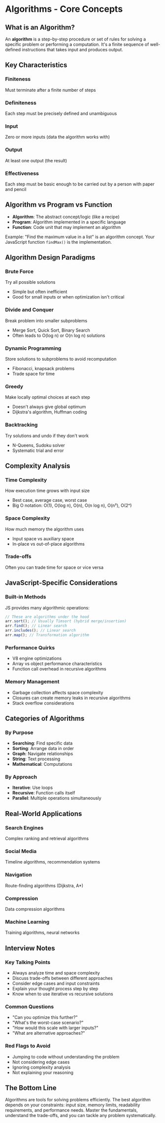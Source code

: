 # Algorithms - Core Concepts

## What is an Algorithm?

An **algorithm** is a step-by-step procedure or set of rules for solving a specific problem or performing a computation. It's a finite sequence of well-defined instructions that takes input and produces output.

## Key Characteristics

### Finiteness

Must terminate after a finite number of steps

### Definiteness

Each step must be precisely defined and unambiguous

### Input

Zero or more inputs (data the algorithm works with)

### Output

At least one output (the result)

### Effectiveness

Each step must be basic enough to be carried out by a person with paper and pencil

## Algorithm vs Program vs Function

- **Algorithm**: The abstract concept/logic (like a recipe)
- **Program**: Algorithm implemented in a specific language
- **Function**: Code unit that may implement an algorithm

Example: "Find the maximum value in a list" is an algorithm concept. Your JavaScript function `findMax()` is the implementation.

## Algorithm Design Paradigms

### Brute Force

Try all possible solutions

- Simple but often inefficient
- Good for small inputs or when optimization isn't critical

### Divide and Conquer

Break problem into smaller subproblems

- Merge Sort, Quick Sort, Binary Search
- Often leads to O(log n) or O(n log n) solutions

### Dynamic Programming

Store solutions to subproblems to avoid recomputation

- Fibonacci, knapsack problems
- Trade space for time

### Greedy

Make locally optimal choices at each step

- Doesn't always give global optimum
- Dijkstra's algorithm, Huffman coding

### Backtracking

Try solutions and undo if they don't work

- N-Queens, Sudoku solver
- Systematic trial and error

## Complexity Analysis

### Time Complexity

How execution time grows with input size

- Best case, average case, worst case
- Big O notation: O(1), O(log n), O(n), O(n log n), O(n²), O(2ⁿ)

### Space Complexity

How much memory the algorithm uses

- Input space vs auxiliary space
- In-place vs out-of-place algorithms

### Trade-offs

Often you can trade time for space or vice versa

## JavaScript-Specific Considerations

### Built-in Methods

JS provides many algorithmic operations:

```javascript
// These are algorithms under the hood
arr.sort(); // Usually Timsort (hybrid merge/insertion)
arr.find(); // Linear search
arr.includes(); // Linear search
arr.map(); // Transformation algorithm
```

### Performance Quirks

- V8 engine optimizations
- Array vs object performance characteristics
- Function call overhead in recursive algorithms

### Memory Management

- Garbage collection affects space complexity
- Closures can create memory leaks in recursive algorithms
- Stack overflow considerations

## Categories of Algorithms

### By Purpose

- **Searching**: Find specific data
- **Sorting**: Arrange data in order
- **Graph**: Navigate relationships
- **String**: Text processing
- **Mathematical**: Computations

### By Approach

- **Iterative**: Use loops
- **Recursive**: Function calls itself
- **Parallel**: Multiple operations simultaneously

## Real-World Applications

### Search Engines

Complex ranking and retrieval algorithms

### Social Media

Timeline algorithms, recommendation systems

### Navigation

Route-finding algorithms (Dijkstra, A\*)

### Compression

Data compression algorithms

### Machine Learning

Training algorithms, neural networks

## Interview Notes

### Key Talking Points

- Always analyze time and space complexity
- Discuss trade-offs between different approaches
- Consider edge cases and input constraints
- Explain your thought process step by step
- Know when to use iterative vs recursive solutions

### Common Questions

- "Can you optimize this further?"
- "What's the worst-case scenario?"
- "How would this scale with larger inputs?"
- "What are alternative approaches?"

### Red Flags to Avoid

- Jumping to code without understanding the problem
- Not considering edge cases
- Ignoring complexity analysis
- Not explaining your reasoning

## The Bottom Line

Algorithms are tools for solving problems efficiently. The best algorithm depends on your constraints: input size, memory limits, readability requirements, and performance needs. Master the fundamentals, understand the trade-offs, and you can tackle any problem systematically.
